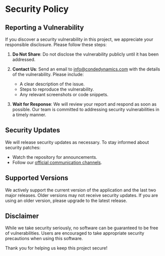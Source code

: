# Security Policy

## Reporting a Vulnerability

If you discover a security vulnerability in this project, we appreciate your responsible disclosure. Please follow these steps:

1. **Do Not Share**: Do not disclose the vulnerability publicly until it has been addressed.
2. **Contact Us**: Send an email to info@condedynamics.com with the details of the vulnerability. Please include:
   - A clear description of the issue.
   - Steps to reproduce the vulnerability.
   - Any relevant screenshots or code snippets.

3. **Wait for Response**: We will review your report and respond as soon as possible. Our team is committed to addressing security vulnerabilities in a timely manner.

## Security Updates

We will release security updates as necessary. To stay informed about security patches:
- Watch the repository for announcements.
- Follow our [official communication channels](https://www.condedynamics.com/contact).

## Supported Versions

We actively support the current version of the application and the last two major releases. Older versions may not receive security updates. If you are using an older version, please upgrade to the latest release.

## Disclaimer

While we take security seriously, no software can be guaranteed to be free of vulnerabilities. Users are encouraged to take appropriate security precautions when using this software.

Thank you for helping us keep this project secure!
